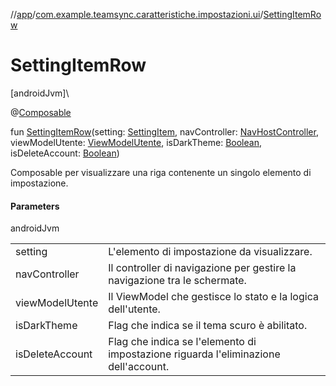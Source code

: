 //[app](../../index.md)/[com.example.teamsync.caratteristiche.impostazioni.ui](index.md)/[SettingItemRow](-setting-item-row.md)

# SettingItemRow

[androidJvm]\

@[Composable](https://developer.android.com/reference/kotlin/androidx/compose/runtime/Composable.html)

fun [SettingItemRow](-setting-item-row.md)(setting: [SettingItem](-setting-item/index.md), navController: [NavHostController](https://developer.android.com/reference/kotlin/androidx/navigation/NavHostController.html), viewModelUtente: [ViewModelUtente](../com.example.teamsync.caratteristiche.autentificazione.data.viewModel/-view-model-utente/index.md), isDarkTheme: [Boolean](https://kotlinlang.org/api/latest/jvm/stdlib/kotlin/-boolean/index.html), isDeleteAccount: [Boolean](https://kotlinlang.org/api/latest/jvm/stdlib/kotlin/-boolean/index.html))

Composable per visualizzare una riga contenente un singolo elemento di impostazione.

#### Parameters

androidJvm

| | |
|---|---|
| setting | L'elemento di impostazione da visualizzare. |
| navController | Il controller di navigazione per gestire la navigazione tra le schermate. |
| viewModelUtente | Il ViewModel che gestisce lo stato e la logica dell'utente. |
| isDarkTheme | Flag che indica se il tema scuro è abilitato. |
| isDeleteAccount | Flag che indica se l'elemento di impostazione riguarda l'eliminazione dell'account. |
